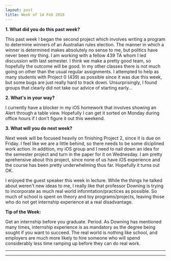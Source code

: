 ```yaml
---
layout: post
title: Week of 14 Feb 2016
---
```


**1. What did you do this past week?**

This past week I began the second project which involves writing a program to determine winners of an Australian rules election. The manner in which a winner is determined makes absolutely no sense to me, but politics have never been my thing. I am working with a fellow 439 TA whom I led discussion with last semester. I think we make a pretty good team, so hopefully the outcome will be good. In my other classes there is not much going on other than the usual regular assignments. I attempted to help as many students with Project 0 (439) as possible since it was due this week, but some bugs are just really hard to track down. Unsurprisingly, I found groups that clearly did not take our advice of starting early...

**2. What's in your way?**

I currently have a blocker in my iOS homework that involves showing an Alert through a table view. Hopefully I can get it sorted on Monday during office hours if I don't figure it out this weekend.

**3. What will you do next week?**

Next week will be focused heavily on finishing Project 2, since it is due on Friday. I feel like we are a little behind, so there needs to be some diciplined work action. In addition, my iOS group and I need to nail down an idea for the semester project and turn in the paper for it on Wednesday. I am pretty aprehensive about this project, since none of us have iOS experience and the course has been pretty underwhelming thus far. Hopefully it turns out OK.

I enjoyed the guest speaker this week in lecture. While the things he talked about weren't new ideas to me, I really like that professor Downing is trying to incorporate as much real world informtation/practices as possible. So much of school is spent on theory and toy programs/projects, leaving those who do not get internship experience at a real disadvantage.

**Tip of the Week:** 

Get an internship before you graduate. Period. As Downing has mentioned many times, internship experience is as mandatory as the degree being sought if you want to succeed. The real world is nothing like school, and employers are much more likely to hire someone who will spend considerably less time ramping up before they can do real work. 

----
**** 